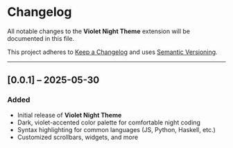 # Changelog

All notable changes to the **Violet Night Theme** extension will be documented in this file.

This project adheres to [Keep a Changelog](https://keepachangelog.com/en/1.0.0/) and uses [Semantic Versioning](https://semver.org/).

---

## [0.0.1] – 2025-05-30
### Added
- Initial release of **Violet Night Theme**
- Dark, violet-accented color palette for comfortable night coding
- Syntax highlighting for common languages (JS, Python, Haskell, etc.)
- Customized scrollbars, widgets, and more